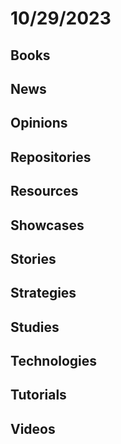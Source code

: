 # 10/29/2023

## Books

## News

## Opinions

## Repositories

## Resources

## Showcases

## Stories

## Strategies

## Studies

## Technologies

## Tutorials

## Videos
